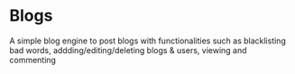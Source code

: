 # Blogs
A simple blog engine to post blogs with functionalities such as blacklisting bad words, addding/editing/deleting blogs &amp; users, viewing and commenting 
